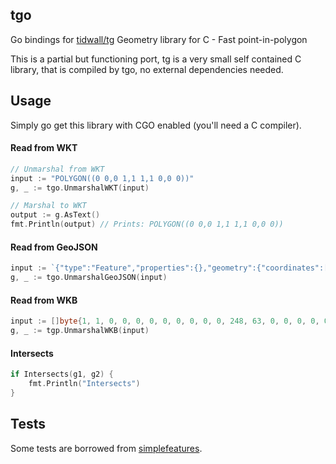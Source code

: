 tgo
---


Go bindings for [tidwall/tg](https://github.com/tidwall/tg) Geometry library for C - Fast point-in-polygon 

This is a partial but functioning port, tg is a very small self contained C library, that is compiled by tgo, no external dependencies needed.

## Usage

Simply go get this library with CGO enabled (you'll need a C compiler).

#### Read from WKT
```go
// Unmarshal from WKT
input := "POLYGON((0 0,0 1,1 1,1 0,0 0))"
g, _ := tgo.UnmarshalWKT(input)

// Marshal to WKT
output := g.AsText()
fmt.Println(output) // Prints: POLYGON((0 0,0 1,1 1,1 0,0 0))
```

#### Read from GeoJSON
```go
input := `{"type":"Feature","properties":{},"geometry":{"coordinates":[-79.20159897229003,43.636785010689835],"type":"Point"}}`
g, _ := tgo.UnmarshalGeoJSON(input)
```

#### Read from WKB
```go
input := []byte{1, 1, 0, 0, 0, 0, 0, 0, 0, 0, 0, 248, 63, 0, 0, 0, 0, 0, 0, 4, 64}
g, _ := tgp.UnmarshalWKB(input)
```

#### Intersects
```go
if Intersects(g1, g2) {
	fmt.Println("Intersects")
}
```

## Tests

Some tests are borrowed from [simplefeatures](https://github.com/peterstace/simplefeatures).